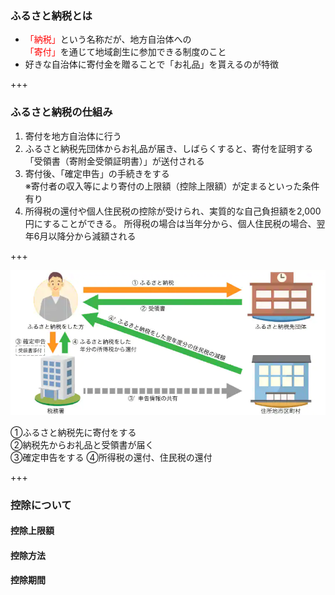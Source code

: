 ### ふるさと納税とは
- <font color="red">「納税」</font>という名称だが、地方自治体への<br>
<font color="red">「寄付」</font>を通じて地域創生に参加できる制度のこと
- 好きな自治体に寄付金を贈ることで「お礼品」を貰えるのが特徴

+++

### ふるさと納税の仕組み
1. 寄付を地方自治体に行う
2. ふるさと納税先団体からお礼品が届き、しばらくすると、寄付を証明する「受領書（寄附金受領証明書）」が送付される
3. 寄付後、「確定申告」の手続きをする<br>※寄付者の収入等により寄付の上限額（控除上限額）が定まるといった条件有り
4. 所得税の還付や個人住民税の控除が受けられ、実質的な自己負担額を2,000円にすることができる。
所得税の場合は当年分から、個人住民税の場合、翌年6月以降分から減額される

+++

![LINK TEXT](https://github.com/toyokatsu/myslide/blob/master/furusatonouzei/gaiyouzu.jpg?raw=true "仕組")
<P>
①ふるさと納税先に寄付をする<br>
②納税先からお礼品と受領書が届く<br>
③確定申告をする
④所得税の還付、住民税の還付

+++

### 控除について
#### 控除上限額
#### 控除方法
#### 控除期間


